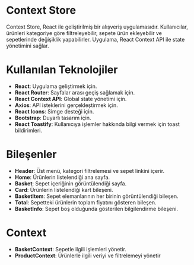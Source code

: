 <h1>Context Store</h1>

Context Store, React ile geliştirilmiş bir alışveriş uygulamasıdır. Kullanıcılar, ürünleri kategoriye göre filtreleyebilir, sepete ürün ekleyebilir ve sepetlerinde değişiklik yapabilirler. Uygulama, React Context API ile state yönetimini sağlar.

<h1>Kullanılan Teknolojiler</h1>

- **React**: Uygulama geliştirmek için.
- **React Router**: Sayfalar arası geçiş sağlamak için.
- **React Context API**: Global state yönetimi için.
- **Axios**: API isteklerini gerçekleştirmek için.
- **React Icons**: Simge desteği için.
- **Bootstrap**: Duyarlı tasarım için.
- **React Toastify**: Kullanıcıya işlemler hakkında bilgi vermek için toast bildirimleri.

<h1>Bileşenler</h1>

- **Header**: Üst menü, kategori filtrelemesi ve sepet linkini içerir.
- **Home**: Ürünlerin listelendiği ana sayfa.
- **Basket**: Sepet içeriğinin görüntülendiği sayfa.
- **Card**: Ürünlerin listelendiği kart bileşeni.
- **BasketItem**: Sepet elemanlarının her birinin görüntülendiği bileşen.
- **Total**: Sepetteki ürünlerin toplam fiyatını gösteren bileşen.
- **BasketInfo**: Sepet boş olduğunda gösterilen bilgilendirme bileşeni.

<h1>Context</h1>

- **BasketContext**: Sepetle ilgili işlemleri yönetir.
- **ProductContext**: Ürünlerle ilgili veriyi ve filtrelemeyi yönetir